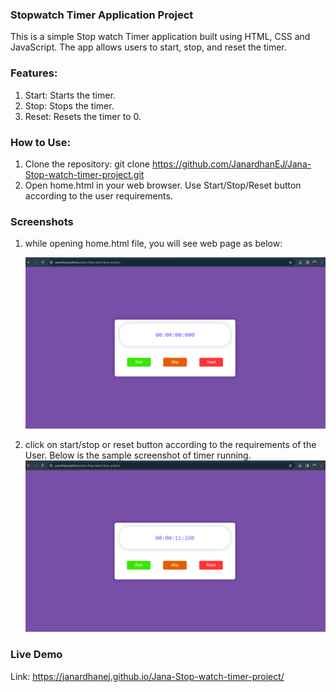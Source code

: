 ### **Stopwatch Timer Application Project**

This is a simple Stop watch Timer application built using HTML, CSS and JavaScript. The app allows users to start, stop, and reset the timer.

### **Features:**

1. Start: Starts the timer.
2. Stop: Stops the timer.
3. Reset: Resets the timer to 0.

### **How to Use:**

1. Clone the repository: git clone https://github.com/JanardhanEJ/Jana-Stop-watch-timer-project.git
2. Open home.html in your web browser. Use Start/Stop/Reset button according to the user requirements.

### **Screenshots**

1. while opening home.html file, you will see web page as below:

   ![alt text](image.png)

2. click on start/stop or reset button according to the requirements of the User. Below is the sample screenshot of timer running.
   ![alt text](image-1.png)

### **Live Demo**

Link: https://janardhanej.github.io/Jana-Stop-watch-timer-project/
